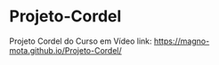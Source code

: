 # Projeto-Cordel
Projeto Cordel do Curso em Vídeo
link:  https://magno-mota.github.io/Projeto-Cordel/
